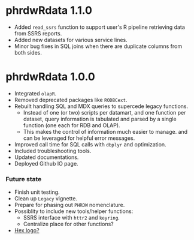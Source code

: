 # phrdwRdata 1.1.0

* Added `read_ssrs` function to support user's R pipeline retrieving data
  from SSRS reports.
* Added new datasets for various service lines.
* Minor bug fixes in SQL joins when there are duplicate columns from both sides.

# phrdwRdata 1.0.0

* Integrated `olapR`.
* Removed deprecated packages like `RODBCext`.
* Rebuilt handling SQL and MDX queries to supercede legacy functions.
  * Instead of one (or two) scripts per datamart, and one function per dataset,
  query information is tabulated and parsed by a single function (one each
  for RDB and OLAP).
  * This makes the control of information much easier to manage.
  and can be leveraged for helpful error messages.
* Improved call time for SQL calls with `dbplyr` and optimization.
* Included troubleshooting tools.
* Updated documentations.
* Deployed Github IO page.

### Future state

* Finish unit testing.
* Clean up `Legacy` vignette.
* Prepare for phasing out `PHRDW` nomenclature.
* Possiblity to include new tools/helper functions:
  * SSRS interface with `httr2` and `keyring`.
  * Centralize place for other functions?
* [Hex logo?](https://r-pkgs.org/website.html#logo)
